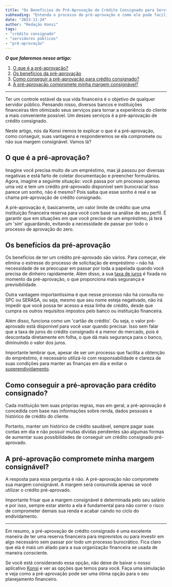 ```yaml
---
title: "Os Benefícios do Pré-Aprovação de Crédito Consignado para Servidores Públicos"
subheading: "Entenda o processo de pré-aprovação e como ele pode facilitar a sua vida financeira"
date: "2023-11-24"
author: "Redação Konsi"
tags:
- "crédito consignado"
- "servidores públicos"
- "pré-aprovação"
---
```


***O que falaremos nesse artigo:***

1. [O que é a pré-aprovação?](#secao1)
2. [Os benefícios da pré-aprovação](#secao2)
3. [Como conseguir a pré-aprovação para crédito consignado?](#secao3)
4. [A pré-aprovação compromete minha margem consignável?](#secao4)

---

Ter um controle estável da sua vida financeira é o objetivo de qualquer servidor público. Pensando nisso, diversos bancos e instituições financeiras têm otimizado seus serviços para tornar a experiência do cliente a mais conveniente possível. Um desses serviços é a pré-aprovação de crédito consignado.

Neste artigo, nós da Konsi iremos te explicar o que é a pré-aprovação, como conseguir, suas vantagens e responderemos se ela compromete ou não sua margem consignável. Vamos lá?

## O que é a pré-aprovação?<a name="secao1"></a>

Imagine você precisa muito de um empréstimo, mas já passou por diversas negativas e está farto de coletar documentação e preencher formulários. Agora, imagine a seguinte situação: você passa por um processo apenas uma vez e tem um crédito pré-aprovado disponível sem burocracia! Isso parece um sonho, não é mesmo? Pois saiba que esse sonho é real e se chama pré-aprovação de crédito consignado.

A pré-aprovação é, basicamente, um valor limite de crédito que uma instituição financeira reserva para você com base na análise de seu perfil. É garantir que em situações em que você precise de um empréstimo, já terá um 'sim' aguardando, evitando a necessidade de passar por todo o processo de aprovação do zero.

## Os benefícios da pré-aprovação<a name="secao2"></a>

Os benefícios de ter um crédito pré-aprovado são vários. Para começar, ele elimina o estresse do processo de solicitação de empréstimo – não há necessidade de se preocupar em passar por toda a papelada quando você precisa de dinheiro rapidamente. Além disso, a sua [taxa de juros](https://konsi.com/postagens/como-conseguir-a-menor-taxa-de-juros) é fixada no momento da pré-aprovação, o que proporciona mais segurança e previsibilidade.

Outra vantagem importantíssima é que nesse processo não há consulta no SPC ou SERASA, ou seja, mesmo que seu nome esteja negativado, não irá impedir que você possa ter acesso a essa linha de crédito, desde que cumpra os outros requisitos impostos pelo banco ou instituição financeira.

Além disso, funciona como um 'cartão de crédito'. Ou seja, o valor pré-aprovado está disponível para você usar quando precisar. Isso sem falar que a taxa de juros do crédito consignado é a menor do mercado, pois é descontada diretamente em folha, o que dá mais segurança para o banco, diminuindo o valor dos juros.

Importante lembrar que, apesar de ser um processo que facilita a obtenção do empréstimo, é necessário utilizá-lo com responsabilidade e clareza de suas condições para manter as finanças em dia e evitar o [superendividamento](https://konsi.com.br/postagens/cuidados-ao-usar-o-crdito-consignado-prevenindo-o-superendividamento).

## Como conseguir a pré-aprovação para crédito consignado?<a name="secao3"></a>

Cada instituição tem suas próprias regras, mas em geral, a pré-aprovação é concedida com base nas informações sobre renda, dados pessoais e histórico de crédito do cliente.

Portanto, manter um histórico de crédito saudável, sempre pagar suas contas em dia e não possuir muitas dívidas pendentes são algumas formas de aumentar suas possibilidades de conseguir um crédito consignado pré-aprovado.

## A pré-aprovação compromete minha margem consignável?<a name="secao4"></a>

A resposta para essa pergunta é não. A pré-aprovação não compromete sua margem consignável. A margem será consumida apenas se você utilizar o crédito pré-aprovado.

Importante frisar que a margem consignável é determinada pelo seu salário e por isso, sempre estar atento a ela é fundamental para não correr o risco de comprometer demais sua renda e acabar caindo no ciclo do endividamento.

---

Em resumo, a pré-aprovação de crédito consignado é uma excelente maneira de ter uma reserva financeira para imprevistos ou para investir em algo necessário sem passar por todo um processo burocrático. Fica claro que ela é mais um aliado para a sua organização financeira se usada de maneira consciente.

Se você está considerando essa opção, não deixe de baixar o nosso aplicativo [Konsi](https://konsi.com.br/apps/baixar) e ver as opções que temos para você. Faça uma simulação e veja como a pré-aprovação pode ser uma ótima opção para o seu planejamento financeiro.